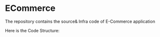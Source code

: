 # ECommerce
The repository contains the source& Infra code of E-Commerce application 

Here is the Code Structure:
